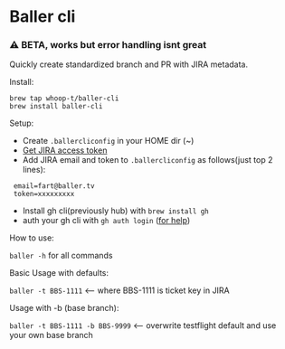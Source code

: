 # Baller cli
### ⚠️ BETA, works but error handling isnt great

Quickly create standardized branch and PR with JIRA metadata.

Install:
```
brew tap whoop-t/baller-cli
brew install baller-cli
```



Setup:
 - Create `.ballercliconfig` in your HOME dir (~)
 - [Get JIRA access token ](https://id.atlassian.com/manage-profile/security/api-tokens)
 - Add JIRA email and token to `.ballercliconfig` as follows(just top 2 lines):

```
 email=fart@baller.tv
 token=xxxxxxxxx
 ```
 - Install gh cli(previously hub) with `brew install gh`
 - auth your gh cli with `gh auth login` ([for help](https://cli.github.com/manual/gh_auth_login))

How to use:

`baller -h` for all commands

Basic Usage with defaults:

`baller -t BBS-1111` <-- where BBS-1111 is ticket key in JIRA

Usage with -b (base branch):

`baller -t BBS-1111 -b BBS-9999` <-- overwrite testflight default and use your own base branch
